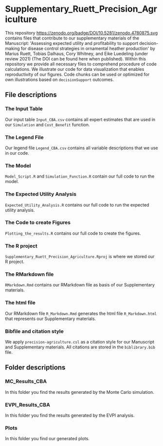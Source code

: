 # Supplementary_Ruett_Precision_Agriculture 
This repository https://zenodo.org/badge/DOI/10.5281/zenodo.4780875.svg contains files that contribute to our supplementary materials of the Manuscript: 'Assessing expected utility and profitability to support decision-making for disease control strategies in ornamental heather production' by Marius Ruett, Tobias Dalhaus, Cory Whitney, and Eike Luedeling (under review 2021) (The DOI can be found here when published). 
Within this repository we provide all necessary files to comprehend procedure of code calculations. We illustrate our code for data visualization that enables reproductivity of our figures. Code chunks can be used or optimized for own illustrations based on ```decisionSupport``` outcomes.

## File descriptions

### The Input Table

Our input table ```Input_CBA.csv``` contains all expert estimates that are used in our ```Simulation``` and ```Cost_Benefit``` function.

### The Legend File

Our legend file ```Legend_CBA.csv``` contains all variable descriptions that we use in our code.

### The Model

```Model_Script.R``` and ```Simulation_Function.R``` contain our full code to run the model.

### The Expected Utility Analysis

```Expected_Utility_Analysis.R``` contains our full code to run the expected utility analysis.

### The Code to create Figures

```Plotting_the_results.R``` contains our full code to create the figures.

### The R project

```Supplementary_Ruett_Precision_Agriculture.Rproj``` is where we stored our R project.

### The RMarkdown file

```RMarkdown.Rmd``` contains our RMarkdown file as basis of our Supplementary materials.

### The html file

Our RMarkdown file ```R_Markdown.Rmd``` generates the html file ```R_Markdown.html``` that represents our Supplementary materials.

### Bibfile and citation style

We apply ```precision-agriculture.csl``` as a citation style for our Manuscript and Supplementary materials. All citations are stored in the ```biblibrary.bib``` file. 

## Folder descriptions

### MC_Results_CBA

In this folder you find the results generated by the Monte Carlo simulation.

### EVPI_Results_CBA

In this folder you find the results generated by the EVPI analysis. 

### Plots

In this folder you find our generated plots.

